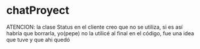 chatProyect
===========
ATENCION: la clase Status en el cliente creo que no se utiliza, si es así habría que borrarla, yo(pepe) no la utilicé al final en el código, fue una idea que tuve y que ahi quedó
